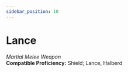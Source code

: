 ```yaml
---
sidebar_position: 10
---
```


# Lance

*Martial Melee Weapon*  
**Compatible Proficiency:** Shield; Lance, Halberd